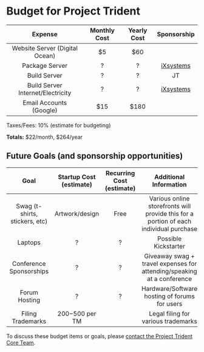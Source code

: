 # Budget for Project Trident

| Expense | Monthly Cost | Yearly Cost | Sponsorship
|:---:|:---:|:---:|:---:|
| Website Server (Digital Ocean) | $5 | $60 | |
| Package Server | ? | ? | [iXsystems](http://ixsystems.com) |
| Build Server | ? | ? | JT |
| Build Server Internet/Electricity | ? | ? | [iXsystems](http://ixsystems.com) |
| Email Accounts (Google) | $15 | $180 | |

Taxes/Fees: 10% (estimate for budgeting)

**Totals:** $22/month, $264/year

## Future Goals (and sponsorship opportunities)
| Goal | Startup Cost (estimate) | Recurring Cost (estimate) | Additional Information |
|:---:|:---:|:---:|:---:|
| Swag (t-shirts, stickers, etc) | Artwork/design | Free | Various online storefronts will provide this for a portion of each individual purchase |
| Laptops | ? | ? | Possible Kickstarter |
| Conference Sponsorships | ? | ? | Giveaway swag + travel expenses for attending/speaking at a conference |
| Forum Hosting | ? | ? | Hardware/Software hosting of forums for users |
| Filing Trademarks | $200-$500 per TM  |  | Legal filing for various trademarks |


To discuss these budget items or goals, please [contact the Project Trident Core Team](mailto:core@project-trident.org).
